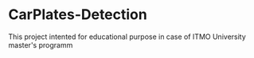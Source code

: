 # CarPlates-Detection

This project intented for educational purpose in case of ITMO University master's programm
